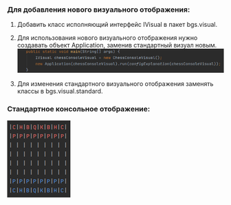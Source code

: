 
  ### Для добавления нового визуального отображения:

  1. Добавить класс исполняющий интерфейс IVisual в пакет bgs.visual. 
  
  2. Для использования нового визуального отображения нужно создавать объект Application, заменив стандартный визуал новым.  
  ![chess](images/app_start.png)  
  
  3. Для изменения стандартного визуального отображения заменять классы в bgs.visual.standard.  
     
  ### Стандартное консольное отображение:
  
  ![chess](images/chess_console.png) 
